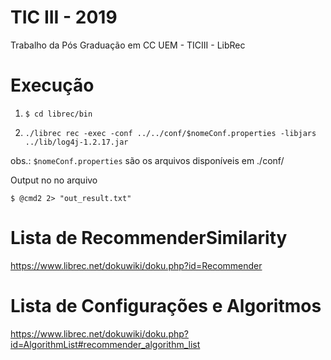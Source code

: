 # TIC III - 2019
Trabalho da Pós Graduação em CC UEM - TICIII - LibRec

Execução 
=============
1. ```$ cd librec/bin```

2. ```./librec rec -exec -conf ../../conf/$nomeConf.properties -libjars ../lib/log4j-1.2.17.jar```

obs.: `$nomeConf.properties` são os arquivos disponíveis em ./conf/

Output no no arquivo 

```$ @cmd2 2> "out_result.txt" ```

Lista de RecommenderSimilarity
==============================
https://www.librec.net/dokuwiki/doku.php?id=Recommender

Lista de Configurações e Algoritmos
====================================
https://www.librec.net/dokuwiki/doku.php?id=AlgorithmList#recommender_algorithm_list